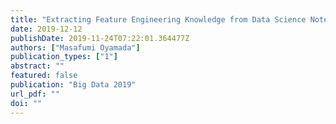 ```yaml
---
title: "Extracting Feature Engineering Knowledge from Data Science Notebooks"
date: 2019-12-12
publishDate: 2019-11-24T07:22:01.364477Z
authors: ["Masafumi Oyamada"]
publication_types: ["1"]
abstract: ""
featured: false
publication: "Big Data 2019"
url_pdf: ""
doi: ""
---
```


